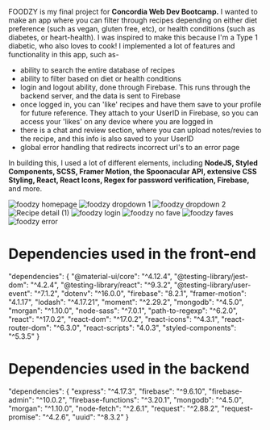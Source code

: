 FOODZY is my final project for <b>Concordia Web Dev Bootcamp.</b> I wanted to make an app where you can filter through recipes depending on either diet preference (such as vegan, gluten free, etc), or health conditions (such as diabetes, or heart-health). I was inspired to make this because I'm a Type 1 diabetic, who also loves to cook! I implemented a lot of features and functionality in this app, such as-

- ability to search the entire database of recipes
- ability to filter based on diet or health conditions
- login and logout ability, done through Firebase. This runs through the backend server, and the data is sent to Firebase
- once logged in, you can 'like' recipes and have them save to your profile for future reference. They attach to your UserID in Firebase, so you can access your 'likes' on any device where you are logged in
- there is a chat and review section, where you can upload notes/revies to the recipe, and this info is also saved to your UserID
- global error handling that redirects incorrect url's to an error page

In building this, I used a lot of different elements, including <b>NodeJS, Styled Components, SCSS, Framer Motion, the Spoonacular API, extensive CSS Styling, React, React Icons, Regex for password verification, Firebase,</b> and more.

![foodzy homepage](https://user-images.githubusercontent.com/91355631/164557522-05f35a2a-b51b-48a0-8d5d-172a23e1bd54.png)
![foodzy dropdown 1](https://user-images.githubusercontent.com/91355631/164557547-775233cc-1879-41cf-90d6-392dde8dcb14.png)
![foodzy dropdown 2](https://user-images.githubusercontent.com/91355631/164557555-0a06b899-f5bb-44bc-b8de-787242944058.png)
![Recipe detail (1)](https://user-images.githubusercontent.com/91355631/164557574-63ad30fe-cadf-4ae5-a683-7e8fa94c79b5.png)
![foodzy login](https://user-images.githubusercontent.com/91355631/164557582-b38775d4-df7b-49b4-abb6-a06cc297e7e1.png)
![foodzy no fave](https://user-images.githubusercontent.com/91355631/164557599-15dbee6e-5c52-4e94-8248-e89d7892b764.png)
![foodzy faves](https://user-images.githubusercontent.com/91355631/164557617-fdf45f2e-b27e-4c09-9cc9-a487ba122b18.png)
![foodzy error](https://user-images.githubusercontent.com/91355631/164557626-b6cd7e03-ba0a-45f7-9331-382a3423cec6.png)

<h1><b>Dependencies used in the front-end</b></h1>
"dependencies": {
    "@material-ui/core": "^4.12.4",
    "@testing-library/jest-dom": "^4.2.4",
    "@testing-library/react": "^9.3.2",
    "@testing-library/user-event": "^7.1.2",
    "dotenv": "^16.0.0",
    "firebase": "8.2.1",
    "framer-motion": "4.1.17",
    "lodash": "^4.17.21",
    "moment": "^2.29.2",
    "mongodb": "^4.5.0",
    "morgan": "^1.10.0",
    "node-sass": "^7.0.1",
    "path-to-regexp": "^6.2.0",
    "react": "^17.0.2",
    "react-dom": "^17.0.2",
    "react-icons": "^4.3.1",
    "react-router-dom": "^6.3.0",
    "react-scripts": "4.0.3",
    "styled-components": "^5.3.5"
  }
  
  <h1><b>Dependencies used in the backend</b></h1>
    "dependencies": {
    "express": "^4.17.3",
    "firebase": "^9.6.10",
    "firebase-admin": "^10.0.2",
    "firebase-functions": "^3.20.1",
    "mongodb": "^4.5.0",
    "morgan": "^1.10.0",
    "node-fetch": "^2.6.1",
    "request": "^2.88.2",
    "request-promise": "^4.2.6",
    "uuid": "^8.3.2"
  }

